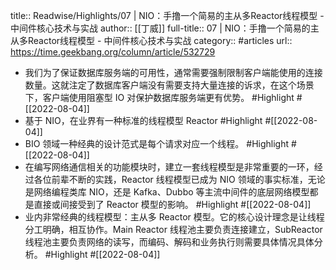 title:: Readwise/Highlights/07 | NIO：手撸一个简易的主从多Reactor线程模型 - 中间件核心技术与实战
author:: [[丁威]]
full-title:: 07 | NIO：手撸一个简易的主从多Reactor线程模型 - 中间件核心技术与实战
category:: #articles
url:: https://time.geekbang.org/column/article/532729
- 我们为了保证数据库服务端的可用性，通常需要强制限制客户端能使用的连接数量。这就注定了数据库客户端没有需要支持大量连接的诉求，在这个场景下，客户端使用阻塞型 IO 对保护数据库服务端更有优势。 #Highlight #[[2022-08-04]]
- 基于 NIO，在业界有一种标准的线程模型 Reactor #Highlight #[[2022-08-04]]
- BIO 领域一种经典的设计范式是每个请求对应一个线程。 #Highlight #[[2022-08-04]]
- 在编写网络通信相关的功能模块时，建立一套线程模型是非常重要的一环，经过各位前辈不断的实践，Reactor 线程模型已成为 NIO 领域的事实标准，无论是网络编程类库 NIO，还是 Kafka、Dubbo 等主流中间件的底层网络模型都是直接或间接受到了 Reactor 模型的影响。 #Highlight #[[2022-08-04]]
- 业内非常经典的线程模型：主从多 Reactor 模型。它的核心设计理念是让线程分工明确，相互协作。Main Reactor 线程池主要负责连接建立，SubReactor 线程池主要负责网络的读写，而编码、解码和业务执行则需要具体情况具体分析。 #Highlight #[[2022-08-04]]